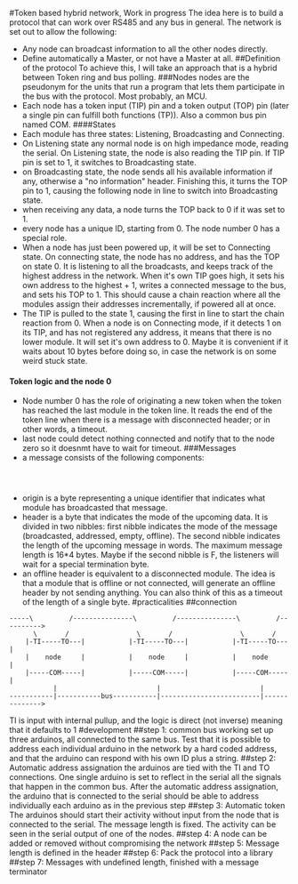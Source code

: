 #Token based hybrid network, Work in progress
The idea here is to build a protocol that can work over RS485 and any bus in general.
The network is set out to allow the following:
* Any node can broadcast information to all the other nodes directly.
* Define automatically a Master, or not have a Master at all.
##Definition of the protocol
To achieve this, I will take an approach that is a hybrid between Token ring and bus polling.
###Nodes
nodes are the pseudonym for the units that run a program that lets them participate in the bus with the protocol. Most probably, an MCU.
* Each node has a token input (TIP) pin and a token output (TOP) pin (later a single pin can fulfill both functions (TP)). Also a common bus pin named COM.
####States
* Each module has three states: Listening, Broadcasting and Connecting.
* On Listening state any normal node is on high impedance mode, reading the serial. On Listening state, the node is also reading the TIP pin. If TIP pin is set to 1, it switches to Broadcasting state.
* on Broadcasting state, the node sends all his available information if any, otherwise a "no information" header. Finishing this, it turns the TOP pin to 1, causing the following node in line to switch into Broadcasting state.
* when receiving any data, a node turns the TOP back to 0 if it was set to 1.
* every node has a unique ID, starting from 0. The node number 0 has a special role.
* When a node has just been powered up, it will be set to Connecting state. On connecting state, the node has no address, and has the TOP on state 0. It is listening to all the broadcasts, and keeps track of the highest address in the network. When it's own TIP goes high, it sets his own address to the highest + 1, writes a connected message to the bus, and sets his TOP to 1. This should cause a chain reaction where all the modules assign their addresses incrementally, if powered all at once.
* The TIP is pulled to the state 1, causing the first in line to start the chain reaction from 0. When a node is on Connecting mode, if it detects 1 on its TIP, and has not registered any address, it means that there is no lower module. It will set it's own address to 0. Maybe it is convenient if it waits about 10 bytes before doing so, in case the network is on some weird stuck state.
#### Token logic and the node 0
* Node number 0 has the role of originating a new token when the token has reached the last module in the token line. It reads the end of the token line when there is a message with disconnected header; or in other words, a timeout.
* last node could detect nothing connected and notify that to the node zero so it doesnmt have to wait for timeout.
###Messages
* a message consists of the following components: <origin><header><payload>
* origin is a byte representing a unique identifier that indicates what module has broadcasted that message.
* header is a byte that indicates the mode of the upcoming data. It is divided in two nibbles: first nibble indicates the mode of the message (broadcasted, addressed, empty, offline). The second nibble indicates the length of the upcoming message in words. The maximum message length is 16*4 bytes. Maybe if the second nibble is F, the listeners will wait for a special termination byte.
* an offline header is equivalent to a disconnected module. The idea is that a module that is offline or not connected, will generate an offline header by not sending anything. You can also think of this as a timeout of the length of a single byte.
#practicalities
##connection

```
-----\         /---------------\         /---------------\         /---------->
      \       /                 \       /                 \       /           
    |-TI-----TO---|           |-TI-----TO---|           |-TI-----TO---|       
    |    node     |           |    node     |           |    node     |       
    |-----COM-----|           |-----COM-----|           |-----COM-----|       
           |                         |                         |              
-----------|-----------bus-----------|-------------------------|-------------->

```
TI is input with internal pullup, and the logic is direct (not inverse) meaning that it defaults to 1
#development
##step 1: common bus working
set up three arduinos, all connected to the same bus. Test that it is possible to address each individual arduino in the network by a hard coded address, and that the arduino can respond with his own ID plus a string.
##step 2: Automatic address assignation
the arduinos are tied with the TI and TO connections. One single arduino is set to reflect in the serial all the signals that happen in the common bus. After the automatic address assignation, the arduino that is connected to the serial should be able to address individually each arduino as in the previous step
##step 3: Automatic token
The arduinos should start their activity without input from the node that is connected to the serial. The message length is fixed. The activity can be seen in the serial output of one of the nodes.
##step 4: A node can be added or removed without compromising the network
##step 5: Message length is defined in the header
##step 6: Pack the protocol into a library
##step 7: Messages with undefined length, finished with a message terminator

